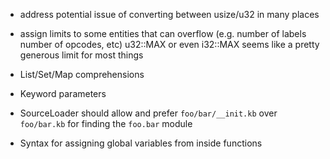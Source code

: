 
* address potential issue of converting between usize/u32 in many places
* assign limits to some entities that can overflow (e.g. number of labels
    number of opcodes, etc)
    u32::MAX or even i32::MAX seems like a pretty generous limit for most things
* List/Set/Map comprehensions

* Keyword parameters
* SourceLoader should allow and prefer `foo/bar/__init.kb` over `foo/bar.kb` for
    finding the `foo.bar` module
* Syntax for assigning global variables from inside functions

